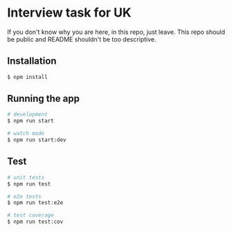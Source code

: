 # Interview task for UK

If you don't know why you are here, in this repo, just leave.
This repo should be public and README shouldn't be too descriptive.

## Installation

```bash
$ npm install
```

## Running the app

```bash
# development
$ npm run start

# watch mode
$ npm run start:dev
```

## Test

```bash
# unit tests
$ npm run test

# e2e tests
$ npm run test:e2e

# test coverage
$ npm run test:cov
```
